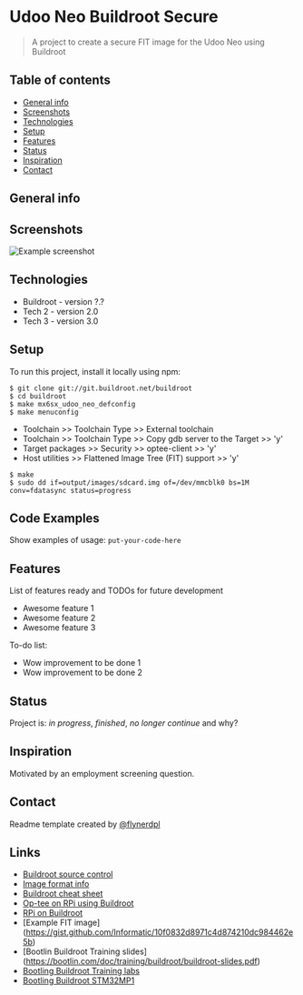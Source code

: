 # Udoo Neo Buildroot Secure
> A project to create a secure FIT image for the Udoo Neo using Buildroot

## Table of contents
* [General info](#general-info)
* [Screenshots](#screenshots)
* [Technologies](#technologies)
* [Setup](#setup)
* [Features](#features)
* [Status](#status)
* [Inspiration](#inspiration)
* [Contact](#contact)

## General info


## Screenshots
![Example screenshot](./img/screenshot.png)

## Technologies
* Buildroot - version ?.?
* Tech 2 - version 2.0
* Tech 3 - version 3.0

## Setup
To run this project, install it locally using npm:

```
$ git clone git://git.buildroot.net/buildroot
$ cd buildroot
$ make mx6sx_udoo_neo_defconfig
$ make menuconfig
```
* Toolchain >> Toolchain Type >> External toolchain
* Toolchain >> Toolchain Type >> Copy gdb server to the Target >> 'y'
* Target packages >> Security >> optee-client >> 'y'
* Host utilities >> Flattened Image Tree (FIT) support >> 'y'

```
$ make
$ sudo dd if=output/images/sdcard.img of=/dev/mmcblk0 bs=1M conv=fdatasync status=progress
```

## Code Examples
Show examples of usage:
`put-your-code-here`

## Features
List of features ready and TODOs for future development
* Awesome feature 1
* Awesome feature 2
* Awesome feature 3

To-do list:
* Wow improvement to be done 1
* Wow improvement to be done 2

## Status
Project is: _in progress_, _finished_, _no longer continue_ and why?

## Inspiration
Motivated by an employment screening question.

## Contact
Readme template created by [@flynerdpl](https://www.flynerd.pl/)

## Links
* [Buildroot source control](https://stackoverflow.com/questions/21006549/how-to-get-a-buildroot-project-under-source-control)
* [Image format info](https://www.marcusfolkesson.se/blog/fit-vs-legacy-image-format/)
* [Buildroot cheat sheet](https://blog.inf.re/buildroot-cheatsheet.html)
* [Op-tee on RPi using Buildroot](https://blog.crysys.hu/2018/06/op-tee-default-build-and-installation-on-the-raspberry-pi/)
* [RPi on Buildroot](https://blog.crysys.hu/2018/06/using-buildroot-to-create-custom-linux-system-images/)
* [Example FIT image] (https://gist.github.com/Informatic/10f0832d8971c4d874210dc984462e5b)
* [Bootlin Buildroot Training slides] (https://bootlin.com/doc/training/buildroot/buildroot-slides.pdf)
* [Bootling Buildroot Training labs](https://bootlin.com/doc/training/buildroot/buildroot-labs.pdf)
* [Bootling Buildroot STM32MP1](https://bootlin.com/blog/building-a-linux-system-for-the-stm32mp1-basic-system/)
